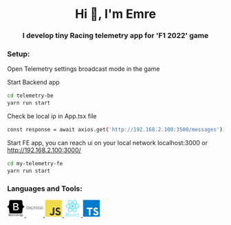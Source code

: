 <h1 align="center">Hi 👋, I'm Emre</h1>
<h3 align="center">I develop tiny Racing telemetry app for 'F1 2022' game </h3>

<h3 align="left">Setup:</h3>
<p align="left">
    Open Telemetry settings broadcast mode in the game
</p>


Start Backend app
```bash
cd telemetry-be
yarn run start
```

Check be local ip in App.tsx file
```bash
const response = await axios.get('http://192.168.2.100:3500/messages');
```

Start FE app, you can reach ui on your local network localhost:3000  or http://192.168.2.100:3000/ 
```bash
cd my-telemetry-fe
yarn run start
```

<h3 align="left">Languages and Tools:</h3>
<p align="left"> <a href="https://getbootstrap.com" target="_blank" rel="noreferrer"> <img src="https://raw.githubusercontent.com/devicons/devicon/master/icons/bootstrap/bootstrap-plain-wordmark.svg" alt="bootstrap" width="40" height="40"/> </a> <a href="https://expressjs.com" target="_blank" rel="noreferrer"> <img src="https://raw.githubusercontent.com/devicons/devicon/master/icons/express/express-original-wordmark.svg" alt="express" width="40" height="40"/> </a> <a href="https://developer.mozilla.org/en-US/docs/Web/JavaScript" target="_blank" rel="noreferrer"> <img src="https://raw.githubusercontent.com/devicons/devicon/master/icons/javascript/javascript-original.svg" alt="javascript" width="40" height="40"/> </a> <a href="https://reactjs.org/" target="_blank" rel="noreferrer"> <img src="https://raw.githubusercontent.com/devicons/devicon/master/icons/react/react-original-wordmark.svg" alt="react" width="40" height="40"/> </a> <a href="https://www.typescriptlang.org/" target="_blank" rel="noreferrer"> <img src="https://raw.githubusercontent.com/devicons/devicon/master/icons/typescript/typescript-original.svg" alt="typescript" width="40" height="40"/> </a> </p>